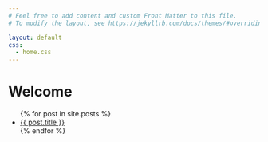 ```yaml
---
# Feel free to add content and custom Front Matter to this file.
# To modify the layout, see https://jekyllrb.com/docs/themes/#overriding-theme-defaults

layout: default
css:
  - home.css
---
```


<h1 class="welcome">Welcome</h1>

<ul>
  {% for post in site.posts %}
    <li>
      <a href="{{ post.url }}">{{ post.title }}</a>
    </li>
  {% endfor %}
</ul>
